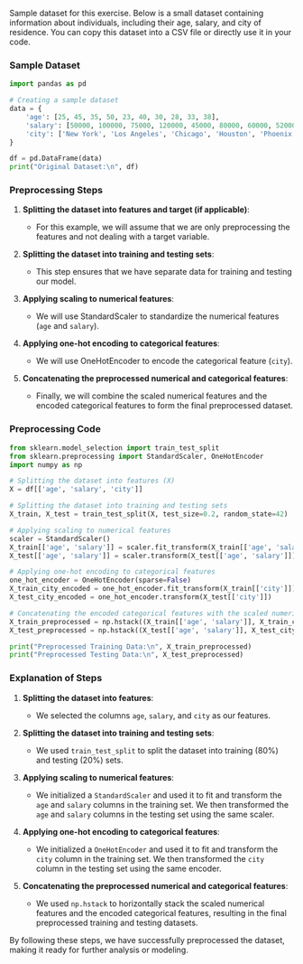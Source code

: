 Sample dataset for this exercise. Below is a small dataset containing information about individuals, including their age, salary, and city of residence. You can copy this dataset into a CSV file or directly use it in your code.

### Sample Dataset

```python
import pandas as pd

# Creating a sample dataset
data = {
    'age': [25, 45, 35, 50, 23, 40, 30, 28, 33, 38],
    'salary': [50000, 100000, 75000, 120000, 45000, 80000, 60000, 52000, 70000, 85000],
    'city': ['New York', 'Los Angeles', 'Chicago', 'Houston', 'Phoenix', 'Philadelphia', 'San Antonio', 'San Diego', 'Dallas', 'San Jose']
}

df = pd.DataFrame(data)
print("Original Dataset:\n", df)
```

### Preprocessing Steps

1. **Splitting the dataset into features and target (if applicable)**:
   - For this example, we will assume that we are only preprocessing the features and not dealing with a target variable.

2. **Splitting the dataset into training and testing sets**:
   - This step ensures that we have separate data for training and testing our model.

3. **Applying scaling to numerical features**:
   - We will use StandardScaler to standardize the numerical features (`age` and `salary`).

4. **Applying one-hot encoding to categorical features**:
   - We will use OneHotEncoder to encode the categorical feature (`city`).

5. **Concatenating the preprocessed numerical and categorical features**:
   - Finally, we will combine the scaled numerical features and the encoded categorical features to form the final preprocessed dataset.

### Preprocessing Code

```python
from sklearn.model_selection import train_test_split
from sklearn.preprocessing import StandardScaler, OneHotEncoder
import numpy as np

# Splitting the dataset into features (X)
X = df[['age', 'salary', 'city']]

# Splitting the dataset into training and testing sets
X_train, X_test = train_test_split(X, test_size=0.2, random_state=42)

# Applying scaling to numerical features
scaler = StandardScaler()
X_train[['age', 'salary']] = scaler.fit_transform(X_train[['age', 'salary']])
X_test[['age', 'salary']] = scaler.transform(X_test[['age', 'salary']])

# Applying one-hot encoding to categorical features
one_hot_encoder = OneHotEncoder(sparse=False)
X_train_city_encoded = one_hot_encoder.fit_transform(X_train[['city']])
X_test_city_encoded = one_hot_encoder.transform(X_test[['city']])

# Concatenating the encoded categorical features with the scaled numerical features
X_train_preprocessed = np.hstack((X_train[['age', 'salary']], X_train_city_encoded))
X_test_preprocessed = np.hstack((X_test[['age', 'salary']], X_test_city_encoded))

print("Preprocessed Training Data:\n", X_train_preprocessed)
print("Preprocessed Testing Data:\n", X_test_preprocessed)
```

### Explanation of Steps

1. **Splitting the dataset into features**:
   - We selected the columns `age`, `salary`, and `city` as our features.

2. **Splitting the dataset into training and testing sets**:
   - We used `train_test_split` to split the dataset into training (80%) and testing (20%) sets.

3. **Applying scaling to numerical features**:
   - We initialized a `StandardScaler` and used it to fit and transform the `age` and `salary` columns in the training set. We then transformed the `age` and `salary` columns in the testing set using the same scaler.

4. **Applying one-hot encoding to categorical features**:
   - We initialized a `OneHotEncoder` and used it to fit and transform the `city` column in the training set. We then transformed the `city` column in the testing set using the same encoder.

5. **Concatenating the preprocessed numerical and categorical features**:
   - We used `np.hstack` to horizontally stack the scaled numerical features and the encoded categorical features, resulting in the final preprocessed training and testing datasets.

By following these steps, we have successfully preprocessed the dataset, making it ready for further analysis or modeling.
